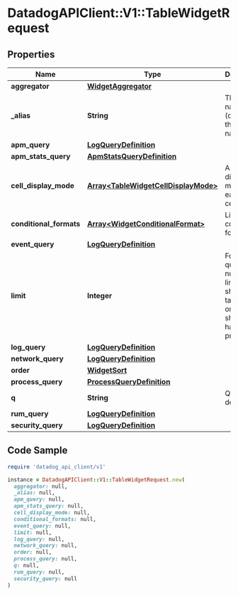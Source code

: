 # DatadogAPIClient::V1::TableWidgetRequest

## Properties

| Name | Type | Description | Notes |
| ---- | ---- | ----------- | ----- |
| **aggregator** | [**WidgetAggregator**](WidgetAggregator.md) |  | [optional] |
| **_alias** | **String** | The column name (defaults to the metric name). | [optional] |
| **apm_query** | [**LogQueryDefinition**](LogQueryDefinition.md) |  | [optional] |
| **apm_stats_query** | [**ApmStatsQueryDefinition**](ApmStatsQueryDefinition.md) |  | [optional] |
| **cell_display_mode** | [**Array&lt;TableWidgetCellDisplayMode&gt;**](TableWidgetCellDisplayMode.md) | A list of display modes for each table cell. | [optional] |
| **conditional_formats** | [**Array&lt;WidgetConditionalFormat&gt;**](WidgetConditionalFormat.md) | List of conditional formats. | [optional] |
| **event_query** | [**LogQueryDefinition**](LogQueryDefinition.md) |  | [optional] |
| **limit** | **Integer** | For metric queries, the number of lines to show in the table. Only one request should have this property. | [optional] |
| **log_query** | [**LogQueryDefinition**](LogQueryDefinition.md) |  | [optional] |
| **network_query** | [**LogQueryDefinition**](LogQueryDefinition.md) |  | [optional] |
| **order** | [**WidgetSort**](WidgetSort.md) |  | [optional] |
| **process_query** | [**ProcessQueryDefinition**](ProcessQueryDefinition.md) |  | [optional] |
| **q** | **String** | Query definition. | [optional] |
| **rum_query** | [**LogQueryDefinition**](LogQueryDefinition.md) |  | [optional] |
| **security_query** | [**LogQueryDefinition**](LogQueryDefinition.md) |  | [optional] |

## Code Sample

```ruby
require 'datadog_api_client/v1'

instance = DatadogAPIClient::V1::TableWidgetRequest.new(
  aggregator: null,
  _alias: null,
  apm_query: null,
  apm_stats_query: null,
  cell_display_mode: null,
  conditional_formats: null,
  event_query: null,
  limit: null,
  log_query: null,
  network_query: null,
  order: null,
  process_query: null,
  q: null,
  rum_query: null,
  security_query: null
)
```

